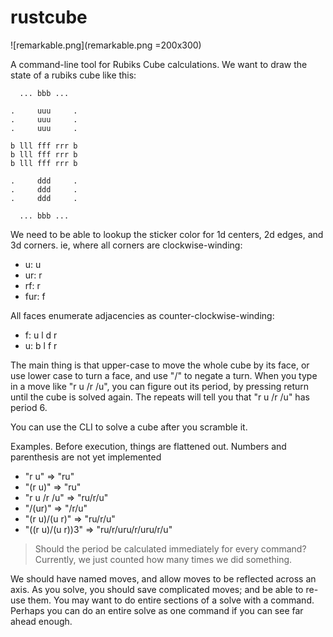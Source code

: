rustcube
========

![remarkable.png](remarkable.png =200x300)

A command-line tool for Rubiks Cube calculations.
We want to draw the state of a rubiks cube like this:

```
  ... bbb ...
 
.     uuu     .
.     uuu     .
.     uuu     .

b lll fff rrr b
b lll fff rrr b
b lll fff rrr b

.     ddd     .
.     ddd     .
.     ddd     .

  ... bbb ...
```

We need to be able to lookup the sticker color
for 1d centers, 2d edges, and 3d corners.
ie, where all corners are clockwise-winding:

  - u: u
  - ur: r
  - rf: r
  - fur: f

All faces enumerate adjacencies as counter-clockwise-winding:

  - f: u l d r
  - u: b l f r

The main thing is that upper-case to move the whole cube by its face,
or use lower case to turn a face, and use "/" to negate a turn.
When you type in a move like "r u /r /u", you can figure out its period,
by pressing return until the cube is solved again. The repeats will
tell you that "r u /r /u" has period 6.

You can use the CLI to solve a cube after you scramble it.


Examples. Before execution, things are flattened out.
Numbers and parenthesis are not yet implemented

- "r u" => "ru"
- "(r u)" => "ru"
- "r u /r /u" => "ru/r/u"
- "/(ur)" => "/r/u"
- "(r u)/(u r)" => "ru/r/u"
- "((r u)/(u r))3" => "ru/r/uru/r/uru/r/u"

> Should the period be calculated immediately for every command? Currently, we just counted how many times we did something.

We should have named moves, and allow moves to be reflected across an axis.
As you solve, you should save complicated moves; and be able to re-use them.
You may want to do entire sections of a solve with a command.
Perhaps you can do an entire solve as one command if you can see far ahead enough.
